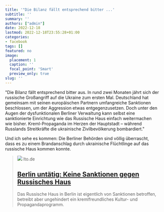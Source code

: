 ```yaml
---
title: '"Die Bilanz fällt entsprechend bitter ...'
subtitle: ''
summary: ''
authors: ["admin"]
date: 2022-12-18
lastmod: 2022-12-18T23:55:28+01:00
categories:
- facebook
tags: []
featured: no
image:
  placement: 1
  caption: ''
  focal_point: 'Smart'
  preview_only: true
slug: ''
---
```

"Die Bilanz fällt entsprechend bitter aus. In rund zwei Monaten jährt sich der russische Großangriff auf die Ukraine zum ersten Mal. Deutschland hat gemeinsam mit seinen europäischen Partnern umfangreiche Sanktionen beschlossen, um der Aggression etwas entgegenzusetzen. Doch unter den Augen der dysfunktionalen Berliner Verwaltung kann selbst eine sanktionierte Einrichtung wie das Russische Haus einfach weitermachen wie bisher. Kreml-Propaganda im Herzen der Hauptstadt – während Russlands Streitkräfte die ukrainische Zivilbevölkerung bombardiert."

Und ich sehe es kommen: Die Berliner Behörden sind völlig überrascht, dass es zu einem Brandanschlag durch ukrainische Flüchtlinge auf das russische Haus kommen konnte. <Facepalm>
> [![](https://www.lto.de/fileadmin/files/artikel/2022/Dezember/rHaus.jpg)](https://www.lto.de/recht/hintergruende/h/russisches-haus-keine-sanktionen-berlin-untaetig/)
> lto.de
> ## [Berlin untätig: Keine Sanktionen gegen Russisches Haus](https://www.lto.de/recht/hintergruende/h/russisches-haus-keine-sanktionen-berlin-untaetig/)
>
>Das Russische Haus in Berlin ist eigentlich von Sanktionen betroffen, betreibt aber ungehindert ein kremlfreundliches Kultur- und Propagandaprogramm.

